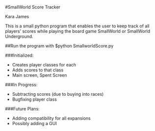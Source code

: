 #SmallWorld Score Tracker

Kara James



This is a small python program that enables the user to keep track of all players' scores while playing the board game SmallWorld or SmallWorld Underground.

##Run the program with $python SmallworldScore.py

###Initialized:
- Creates player classes for each
- Adds scores to that class
- Main screen, Spent Screen

###In Progress:
- Subtracting scores (due to buying into races)
- Bugfixing player class

###Future Plans:
- Adding compatibility for all expansions
- Possibly adding a GUI
